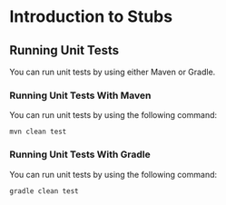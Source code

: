 # Introduction to Stubs

## Running Unit Tests

You can run unit tests by using either Maven or Gradle.

### Running Unit Tests With Maven

You can run unit tests by using the following command:

    mvn clean test

### Running Unit Tests With Gradle

You can run unit tests by using the following command:

	gradle clean test
